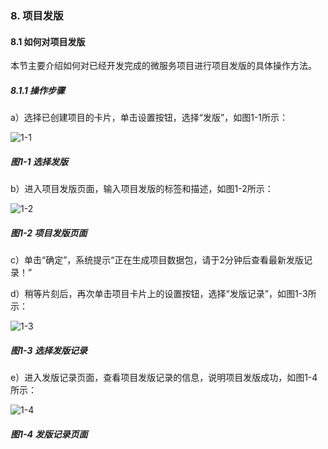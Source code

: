 ### 8. 项目发版

#### 8.1 如何对项目发版

本节主要介绍如何对已经开发完成的微服务项目进行项目发版的具体操作方法。

##### 8.1.1 操作步骤

a）选择已创建项目的卡片，单击设置按钮，选择“发版”，如图1-1所示：

![1-1](https://www.feisuanyz.com/fsimage/ks-image/ks_3-1_img.png)

##### 图1-1 选择发版

b）进入项目发版页面，输入项目发版的标签和描述，如图1-2所示：

![1-2](https://www.feisuanyz.com/fsimage/ks-image/ks_3-2_img.png)

##### 图1-2 项目发版页面

c）单击“确定”，系统提示“正在生成项目数据包，请于2分钟后查看最新发版记录！”

d）稍等片刻后，再次单击项目卡片上的设置按钮，选择“发版记录”，如图1-3所示：

![1-3](https://www.feisuanyz.com/fsimage/ks-image/ks_3-3_img.png)

##### 图1-3 选择发版记录

e）进入发版记录页面，查看项目发版记录的信息，说明项目发版成功，如图1-4所示：

![1-4](https://www.feisuanyz.com/fsimage/ks-image/ks_3-4_img.png)

##### 图1-4 发版记录页面
